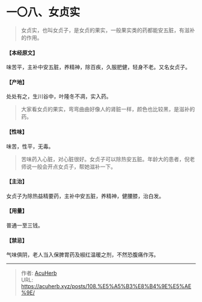 # 一〇八、女贞实


> 女贞实，也叫女贞子，是女贞的果实，一般果实类的药都能安五脏，有滋补的作用。

#### 【本经原文】
味苦平，主补中安五脏，养精神，除百疾，久服肥健，轻身不老。又名女贞子。
#### 【产地】
处处有之，生川谷中，叶隆冬不凋，实入药。

> 大家看女贞的果实，弯弯曲曲好像人的肾脏一样，颜色也比较黑，是滋补的药。

#### 【性味】
味苦，性平，无毒。

> 苦味药入心脏，对心脏很好。女贞子可以除热安五脏。年龄大的患者，倪老师说一般会开点女贞子，帮她滋补一下。

#### 【主治】
女贞子为除热益精要药，主补中安五脏，养精神，健腰膝，治白发。
#### 【用量】
普通一至三钱。
#### 【禁忌】
气味俱阴，老人当入保脾胃药及椒红温暖之剂，不然恐腹痛作泻。

---

> 作者: [AcuHerb](https://acuherb.xyz)  
> URL: https://acuherb.xyz/posts/108.%E5%A5%B3%E8%B4%9E%E5%AE%9E/  

